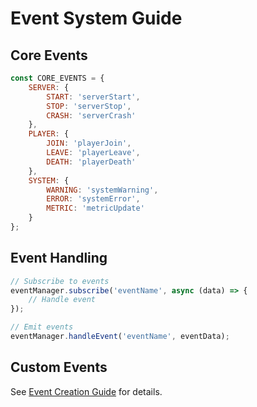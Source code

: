 # Event System Guide

## Core Events
```javascript
const CORE_EVENTS = {
    SERVER: {
        START: 'serverStart',
        STOP: 'serverStop',
        CRASH: 'serverCrash'
    },
    PLAYER: {
        JOIN: 'playerJoin',
        LEAVE: 'playerLeave',
        DEATH: 'playerDeath'
    },
    SYSTEM: {
        WARNING: 'systemWarning',
        ERROR: 'systemError',
        METRIC: 'metricUpdate'
    }
};
```

## Event Handling
```javascript
// Subscribe to events
eventManager.subscribe('eventName', async (data) => {
    // Handle event
});

// Emit events
eventManager.handleEvent('eventName', eventData);
```

## Custom Events
See [Event Creation Guide](event-creation.md) for details.

